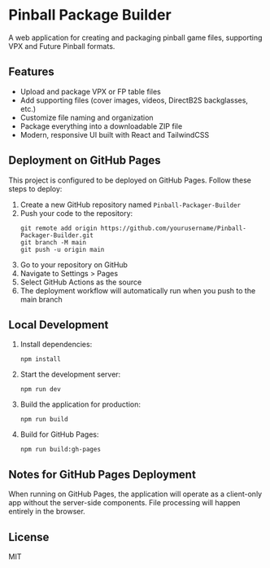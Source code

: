 # Pinball Package Builder

A web application for creating and packaging pinball game files, supporting VPX and Future Pinball formats.

## Features

- Upload and package VPX or FP table files
- Add supporting files (cover images, videos, DirectB2S backglasses, etc.)
- Customize file naming and organization
- Package everything into a downloadable ZIP file
- Modern, responsive UI built with React and TailwindCSS

## Deployment on GitHub Pages

This project is configured to be deployed on GitHub Pages. Follow these steps to deploy:

1. Create a new GitHub repository named `Pinball-Packager-Builder`
2. Push your code to the repository:
   ```
   git remote add origin https://github.com/yourusername/Pinball-Packager-Builder.git
   git branch -M main
   git push -u origin main
   ```
3. Go to your repository on GitHub
4. Navigate to Settings > Pages
5. Select GitHub Actions as the source
6. The deployment workflow will automatically run when you push to the main branch

## Local Development

1. Install dependencies:
   ```
   npm install
   ```

2. Start the development server:
   ```
   npm run dev
   ```

3. Build the application for production:
   ```
   npm run build
   ```

4. Build for GitHub Pages:
   ```
   npm run build:gh-pages
   ```

## Notes for GitHub Pages Deployment

When running on GitHub Pages, the application will operate as a client-only app without the server-side components. File processing will happen entirely in the browser.

## License

MIT
